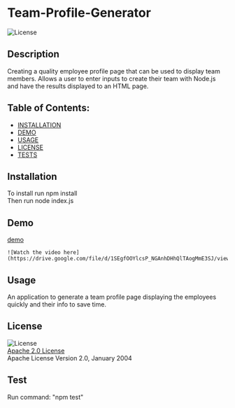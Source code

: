 # Team-Profile-Generator
  ![License](https://img.shields.io/badge/License-Apache_2.0-blue.svg)

  ## Description
  Creating a quality employee profile page that can be used to display team members. Allows a user to enter inputs to create their team with Node.js and have the results displayed to an HTML page.

  ## Table of Contents:
  * [INSTALLATION](#installation)  
  * [DEMO](#demo)  
  * [USAGE](#usage)
  * [LICENSE](#license)  
  * [TESTS](#tests)  


  ## Installation

  To install run npm install  
  Then run node index.js

  ## Demo
  
  [demo](https://user-images.githubusercontent.com/96558916/154392333-fee69cdf-d86e-4e50-8f11-a069dbbd2f34.png)

    ![Watch the video here](https://drive.google.com/file/d/1SEgfOOYlcsP_NGAnhDHhQlTAogMmE3SJ/view)
    
    

  ## Usage

  An application to generate a team profile page displaying the employees quickly and their info to save time.

  ## License

  ![License](https://img.shields.io/badge/License-Apache_2.0-blue.svg)  
  [Apache 2.0 License](https://opensource.org/licenses/Apache-2.0)  
  Apache License
      Version 2.0, January 2004

  ## Test

  Run command: "npm test"    
